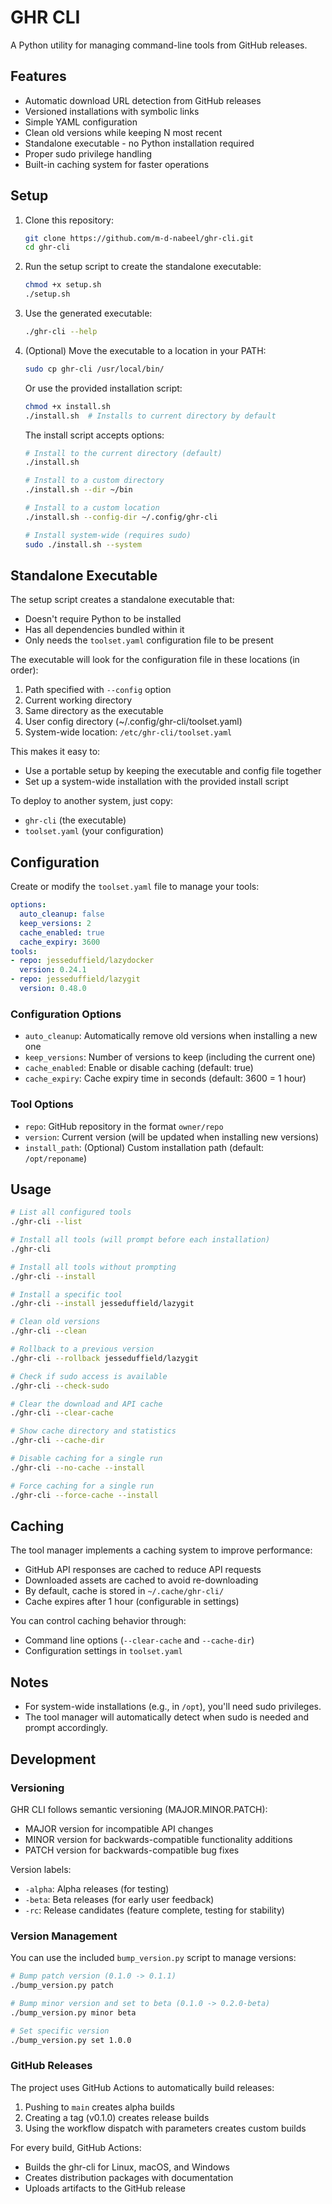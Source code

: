 # GHR CLI

A Python utility for managing command-line tools from GitHub releases.

## Features

- Automatic download URL detection from GitHub releases
- Versioned installations with symbolic links
- Simple YAML configuration
- Clean old versions while keeping N most recent
- Standalone executable - no Python installation required
- Proper sudo privilege handling
- Built-in caching system for faster operations

## Setup

1. Clone this repository:
   ```bash
   git clone https://github.com/m-d-nabeel/ghr-cli.git
   cd ghr-cli
   ```

2. Run the setup script to create the standalone executable:
   ```bash
   chmod +x setup.sh
   ./setup.sh
   ```

3. Use the generated executable:
   ```bash
   ./ghr-cli --help
   ```

4. (Optional) Move the executable to a location in your PATH:
   ```bash
   sudo cp ghr-cli /usr/local/bin/
   ```

   Or use the provided installation script:
   ```bash
   chmod +x install.sh
   ./install.sh  # Installs to current directory by default
   ```

   The install script accepts options:
   ```bash
   # Install to the current directory (default)
   ./install.sh
   
   # Install to a custom directory
   ./install.sh --dir ~/bin
   
   # Install to a custom location
   ./install.sh --config-dir ~/.config/ghr-cli
   
   # Install system-wide (requires sudo)
   sudo ./install.sh --system
   ```

## Standalone Executable

The setup script creates a standalone executable that:
- Doesn't require Python to be installed
- Has all dependencies bundled within it
- Only needs the `toolset.yaml` configuration file to be present

The executable will look for the configuration file in these locations (in order):
1. Path specified with `--config` option
2. Current working directory
3. Same directory as the executable
4. User config directory (~/.config/ghr-cli/toolset.yaml)
5. System-wide location: `/etc/ghr-cli/toolset.yaml`

This makes it easy to:
- Use a portable setup by keeping the executable and config file together
- Set up a system-wide installation with the provided install script

To deploy to another system, just copy:
- `ghr-cli` (the executable)
- `toolset.yaml` (your configuration)

## Configuration

Create or modify the `toolset.yaml` file to manage your tools:

```yaml
options:
  auto_cleanup: false
  keep_versions: 2
  cache_enabled: true
  cache_expiry: 3600
tools:
- repo: jesseduffield/lazydocker
  version: 0.24.1
- repo: jesseduffield/lazygit
  version: 0.48.0
```

### Configuration Options

- `auto_cleanup`: Automatically remove old versions when installing a new one
- `keep_versions`: Number of versions to keep (including the current one)
- `cache_enabled`: Enable or disable caching (default: true)
- `cache_expiry`: Cache expiry time in seconds (default: 3600 = 1 hour)

### Tool Options

- `repo`: GitHub repository in the format `owner/repo`
- `version`: Current version (will be updated when installing new versions)
- `install_path`: (Optional) Custom installation path (default: `/opt/reponame`)

## Usage

```bash
# List all configured tools
./ghr-cli --list

# Install all tools (will prompt before each installation)
./ghr-cli

# Install all tools without prompting
./ghr-cli --install

# Install a specific tool
./ghr-cli --install jesseduffield/lazygit

# Clean old versions
./ghr-cli --clean

# Rollback to a previous version
./ghr-cli --rollback jesseduffield/lazygit

# Check if sudo access is available
./ghr-cli --check-sudo

# Clear the download and API cache
./ghr-cli --clear-cache

# Show cache directory and statistics
./ghr-cli --cache-dir

# Disable caching for a single run
./ghr-cli --no-cache --install

# Force caching for a single run
./ghr-cli --force-cache --install
```

## Caching

The tool manager implements a caching system to improve performance:

- GitHub API responses are cached to reduce API requests
- Downloaded assets are cached to avoid re-downloading
- By default, cache is stored in `~/.cache/ghr-cli/`
- Cache expires after 1 hour (configurable in settings)

You can control caching behavior through:
- Command line options (`--clear-cache` and `--cache-dir`)
- Configuration settings in `toolset.yaml`

## Notes

- For system-wide installations (e.g., in `/opt`), you'll need sudo privileges.
- The tool manager will automatically detect when sudo is needed and prompt accordingly.

## Development

### Versioning

GHR CLI follows semantic versioning (MAJOR.MINOR.PATCH):
- MAJOR version for incompatible API changes
- MINOR version for backwards-compatible functionality additions
- PATCH version for backwards-compatible bug fixes

Version labels:
- `-alpha`: Alpha releases (for testing)
- `-beta`: Beta releases (for early user feedback)
- `-rc`: Release candidates (feature complete, testing for stability)

### Version Management

You can use the included `bump_version.py` script to manage versions:

```bash
# Bump patch version (0.1.0 -> 0.1.1)
./bump_version.py patch

# Bump minor version and set to beta (0.1.0 -> 0.2.0-beta)
./bump_version.py minor beta

# Set specific version
./bump_version.py set 1.0.0
```

### GitHub Releases

The project uses GitHub Actions to automatically build releases:

1. Pushing to `main` creates alpha builds
2. Creating a tag (v0.1.0) creates release builds
3. Using the workflow dispatch with parameters creates custom builds

For every build, GitHub Actions:
- Builds the ghr-cli for Linux, macOS, and Windows
- Creates distribution packages with documentation
- Uploads artifacts to the GitHub release